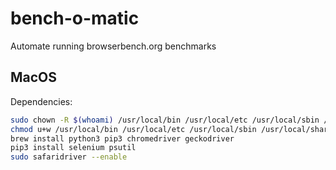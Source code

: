 # bench-o-matic
Automate running browserbench.org benchmarks

## MacOS
Dependencies:

```bash
sudo chown -R $(whoami) /usr/local/bin /usr/local/etc /usr/local/sbin /usr/local/share /usr/local/share/doc
chmod u+w /usr/local/bin /usr/local/etc /usr/local/sbin /usr/local/share /usr/local/share/doc
brew install python3 pip3 chromedriver geckodriver
pip3 install selenium psutil
sudo safaridriver --enable
```